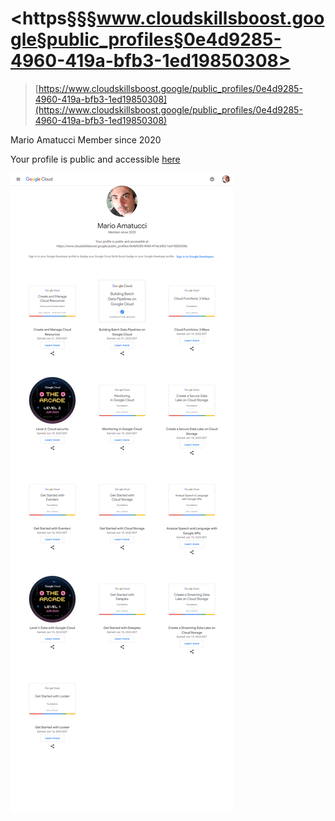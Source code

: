 # <https§§§www.cloudskillsboost.google§public_profiles§0e4d9285-4960-419a-bfb3-1ed19850308>

> [https://www.cloudskillsboost.google/public_profiles/0e4d9285-4960-419a-bfb3-1ed19850308](https://www.cloudskillsboost.google/public_profiles/0e4d9285-4960-419a-bfb3-1ed19850308)

Mario Amatucci
Member since 2020

Your profile is public and accessible [here](https://www.cloudskillsboost.google/public_profiles/0e4d9285-4960-419a-bfb3-1ed19850308c)


 ![1687355607766.png](./1687355607766.png)
